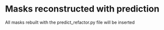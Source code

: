 # Masks reconstructed with prediction 

All masks rebuilt with the predict_refactor.py file will be inserted 